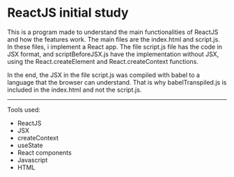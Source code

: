 # ReactJS initial study

 This is a program made to understand the main functionalities of ReactJS and how the features work. The main files are the index.html and script.js. In these files, i implement a React app. The file script.js file has the code in JSX format, and scriptBeforeJSX.js have the implementation without JSX, using the React.createElement and React.createContext functions. 

 In the end, the JSX in the file script.js was compiled with babel to a language that the browser can understand. That is why babelTranspiled.js is included in the index.html and not the script.js.

 --- 
 
 Tools used:
  - ReactJS
  - JSX
  - createContext
  - useState
  - React components
  - Javascript
  - HTML
